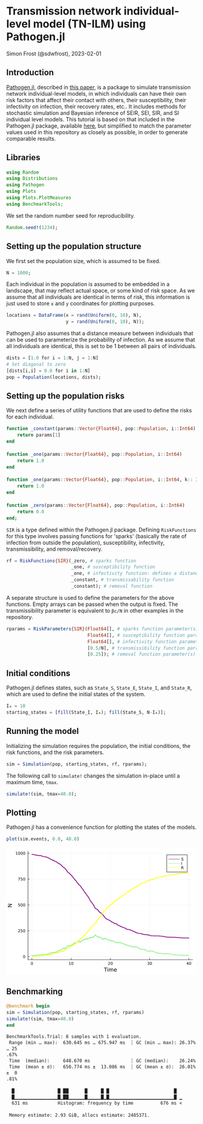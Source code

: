# Transmission network individual-level model (TN-ILM) using Pathogen.jl
Simon Frost (@sdwfrost), 2023-02-01

## Introduction

[Pathogen.jl](https://github.com/jangevaare/Pathogen.jl), described in [this paper](https://arxiv.org/abs/2002.05850), is a package to simulate transmission network individual-level models, in which individuals can have their own risk factors that affect their contact with others, their susceptibility, their infectivity on infection, their recovery rates, etc.. It includes methods for stochastic simulation and Bayesian inference of SEIR, SEI, SIR, and SI individual level models. This tutorial is based on that included in the Pathogen.jl package, available [here](https://github.com/jangevaare/Pathogen.jl/blob/master/examples/SIR%20Simulation/SIR%20TN-ILM%20Simulation%20and%20Inference.ipynb), but simplified to match the parameter values used in this repository as closely as possible, in order to generate comparable results.

## Libraries

```julia
using Random
using Distributions
using Pathogen
using Plots
using Plots.PlotMeasures
using BenchmarkTools;
```




We set the random number seed for reproducibility.

```julia
Random.seed!(1234);
```




## Setting up the population structure

We first set the population size, which is assumed to be fixed.

```julia
N = 1000;
```




Each individual in the population is assumed to be embedded in a landscape, that may reflect actual space, or some kind of risk space. As we assume that all individuals are identical in terms of risk, this information is just used to store `x` and `y` coordinates for plotting purposes.

```julia
locations = DataFrame(x = rand(Uniform(0, 10), N),
                      y = rand(Uniform(0, 10), N));
```




Pathogen.jl also assumes that a distance measure between individuals that can be used to parameterize the probability of infection. As we assume that all individuals are identical, this is set to be 1 between all pairs of individuals.

```julia
dists = [1.0 for i = 1:N, j = 1:N]
# Set diagonal to zero
[dists[i,i] = 0.0 for i in 1:N]
pop = Population(locations, dists);
```




## Setting up the population risks

We next define a series of utility functions that are used to define the risks for each individual.

```julia
function _constant(params::Vector{Float64}, pop::Population, i::Int64)
    return params[1]
end

function _one(params::Vector{Float64}, pop::Population, i::Int64)
    return 1.0
end

function _one(params::Vector{Float64}, pop::Population, i::Int64, k:: Int64)
    return 1.0
end

function _zero(params::Vector{Float64}, pop::Population, i::Int64)
    return 0.0
end;
```




`SIR` is a type defined within the Pathogen.jl package. Defining `RiskFunctions` for this type involves passing functions for 'sparks' (basically the rate of infection from outside the population), susceptibility, infectivity, transmissibility, and removal/recovery.

```julia
rf = RiskFunctions{SIR}(_zero, # sparks function
                        _one, # susceptibility function
                        _one, # infectivity function: defines a distance
                        _constant, # transmissability function
                        _constant); # removal function
```




A separate structure is used to define the parameters for the above functions. Empty arrays can be passed when the output is fixed. The transmissibility parameter is equivalent to `βc/N` in other examples in the repository.

```julia
rparams = RiskParameters{SIR}(Float64[], # sparks function parameter(s)
                              Float64[], # susceptibility function parameter(s)
                              Float64[], # infectivity function parameter(s)
                              [0.5/N], # transmissibility function parameter(s)
                              [0.25]); # removal function parameter(s)
```




## Initial conditions

Pathogen.jl defines states, such as `State_S`, `State_E`, `State_I`, and `State_R`, which are used to define the initial states of the system.

```julia
I₀ = 10
starting_states = [fill(State_I, I₀); fill(State_S, N-I₀)];
```




## Running the model

Initializing the simulation requires the population, the initial conditions, the risk functions, and the risk parameters.

```julia
sim = Simulation(pop, starting_states, rf, rparams);
```




The following call to `simulate!` changes the simulation in-place until a maximum time, `tmax`.

```julia
simulate!(sim, tmax=40.0);
```




## Plotting

Pathogen.jl has a convenience function for plotting the states of the models.

```julia
plot(sim.events, 0.0, 40.0)
```

![](figures/sim_pathogen_12_1.png)



## Benchmarking

```julia
@benchmark begin
sim = Simulation(pop, starting_states, rf, rparams)
simulate!(sim, tmax=40.0)
end
```

```
BenchmarkTools.Trial: 8 samples with 1 evaluation.
 Range (min … max):  630.645 ms … 675.947 ms  ┊ GC (min … max): 26.37% … 25
.67%
 Time  (median):     648.670 ms               ┊ GC (median):    26.24%
 Time  (mean ± σ):   650.774 ms ±  13.086 ms  ┊ GC (mean ± σ):  26.01% ±  0
.81%

  █                █ ██      █     █ █                        █  
  █▁▁▁▁▁▁▁▁▁▁▁▁▁▁▁▁█▁██▁▁▁▁▁▁█▁▁▁▁▁█▁█▁▁▁▁▁▁▁▁▁▁▁▁▁▁▁▁▁▁▁▁▁▁▁▁█ ▁
  631 ms           Histogram: frequency by time          676 ms <

 Memory estimate: 2.93 GiB, allocs estimate: 2485371.
```


